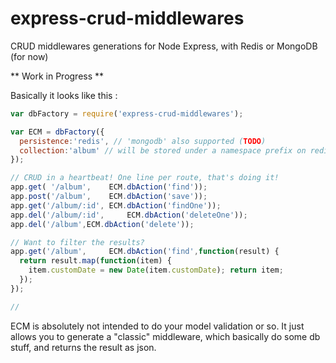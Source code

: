express-crud-middlewares
========================

CRUD middlewares generations for Node Express, with Redis or MongoDB (for now)

** Work in Progress **

Basically it looks like this :

```javascript
var dbFactory = require('express-crud-middlewares');

var ECM = dbFactory({
  persistence:'redis', // 'mongodb' also supported (TODO)
  collection:'album' // will be stored under a namespace prefix on redis
});

// CRUD in a heartbeat! One line per route, that's doing it!
app.get( '/album',    ECM.dbAction('find'));
app.post('/album',    ECM.dbAction('save'));
app.get('/album/:id', ECM.dbAction('findOne'));
app.del('/album/:id',     ECM.dbAction('deleteOne'));
app.del('/album',ECM.dbAction('delete'));

// Want to filter the results?
app.get('/album',     ECM.dbAction('find',function(result) { 
  return result.map(function(item) { 
    item.customDate = new Date(item.customDate); return item; 
  });  
});

// 

```
ECM is absolutely not intended to do your model validation or so. It just allows you to generate a "classic" middleware,
which basically do some db stuff, and returns the result as json.
